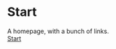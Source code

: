 Start
=================
A homepage, with a bunch of links. <br />
[Start](https://e66666666.github.io/homepage/)
